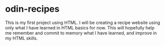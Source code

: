 # odin-recipes
This is my first project using HTML. I will be creating a recipe website using only what I have learned in HTML basics for now. This will hopefully help me remember and commit to memory what I have learned, and improve in my HTML skills. 